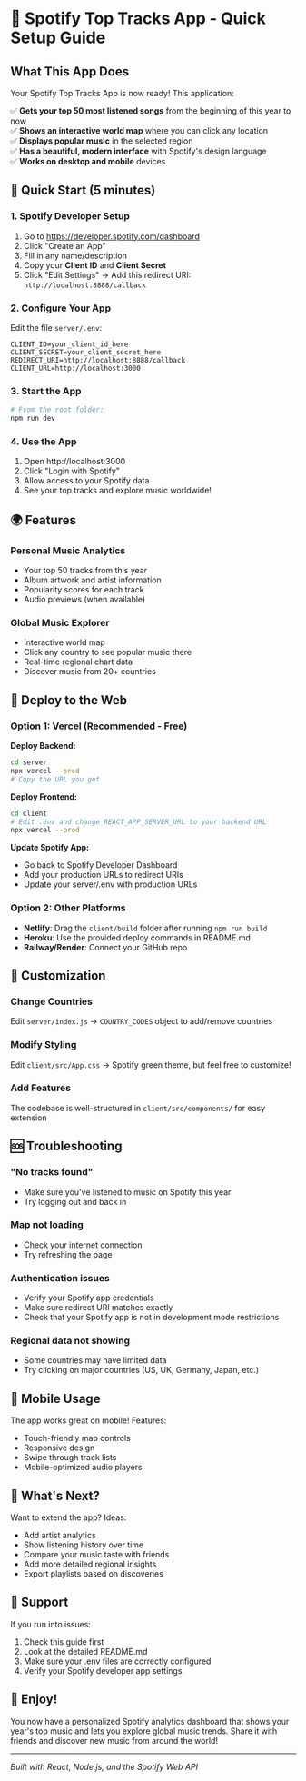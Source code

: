 # 🎵 Spotify Top Tracks App - Quick Setup Guide

## What This App Does

Your Spotify Top Tracks App is now ready! This application:

✅ **Gets your top 50 most listened songs** from the beginning of this year to now  
✅ **Shows an interactive world map** where you can click any location  
✅ **Displays popular music** in the selected region  
✅ **Has a beautiful, modern interface** with Spotify's design language  
✅ **Works on desktop and mobile** devices  

## 🚀 Quick Start (5 minutes)

### 1. Spotify Developer Setup
1. Go to https://developer.spotify.com/dashboard
2. Click "Create an App" 
3. Fill in any name/description
4. Copy your **Client ID** and **Client Secret**
5. Click "Edit Settings" → Add this redirect URI: `http://localhost:8888/callback`

### 2. Configure Your App
Edit the file `server/.env`:
```env
CLIENT_ID=your_client_id_here
CLIENT_SECRET=your_client_secret_here
REDIRECT_URI=http://localhost:8888/callback
CLIENT_URL=http://localhost:3000
```

### 3. Start the App
```bash
# From the root folder:
npm run dev
```

### 4. Use the App
1. Open http://localhost:3000
2. Click "Login with Spotify"
3. Allow access to your Spotify data
4. See your top tracks and explore music worldwide!

## 🌍 Features

### Personal Music Analytics
- Your top 50 tracks from this year
- Album artwork and artist information
- Popularity scores for each track
- Audio previews (when available)

### Global Music Explorer
- Interactive world map
- Click any country to see popular music there
- Real-time regional chart data
- Discover music from 20+ countries

## 🚀 Deploy to the Web

### Option 1: Vercel (Recommended - Free)

**Deploy Backend:**
```bash
cd server
npx vercel --prod
# Copy the URL you get
```

**Deploy Frontend:**
```bash
cd client
# Edit .env and change REACT_APP_SERVER_URL to your backend URL
npx vercel --prod
```

**Update Spotify App:**
- Go back to Spotify Developer Dashboard
- Add your production URLs to redirect URIs
- Update your server/.env with production URLs

### Option 2: Other Platforms
- **Netlify**: Drag the `client/build` folder after running `npm run build`
- **Heroku**: Use the provided deploy commands in README.md
- **Railway/Render**: Connect your GitHub repo

## 🔧 Customization

### Change Countries
Edit `server/index.js` → `COUNTRY_CODES` object to add/remove countries

### Modify Styling
Edit `client/src/App.css` → Spotify green theme, but feel free to customize!

### Add Features
The codebase is well-structured in `client/src/components/` for easy extension

## 🆘 Troubleshooting

### "No tracks found"
- Make sure you've listened to music on Spotify this year
- Try logging out and back in

### Map not loading
- Check your internet connection
- Try refreshing the page

### Authentication issues
- Verify your Spotify app credentials
- Make sure redirect URI matches exactly
- Check that your Spotify app is not in development mode restrictions

### Regional data not showing
- Some countries may have limited data
- Try clicking on major countries (US, UK, Germany, Japan, etc.)

## 📱 Mobile Usage

The app works great on mobile! Features:
- Touch-friendly map controls
- Responsive design
- Swipe through track lists
- Mobile-optimized audio players

## 🎯 What's Next?

Want to extend the app? Ideas:
- Add artist analytics
- Show listening history over time
- Compare your music taste with friends
- Add more detailed regional insights
- Export playlists based on discoveries

## 🤝 Support

If you run into issues:
1. Check this guide first
2. Look at the detailed README.md
3. Make sure your .env files are correctly configured
4. Verify your Spotify developer app settings

## 🎉 Enjoy!

You now have a personalized Spotify analytics dashboard that shows your year's top music and lets you explore global music trends. Share it with friends and discover new music from around the world!

---

*Built with React, Node.js, and the Spotify Web API*
